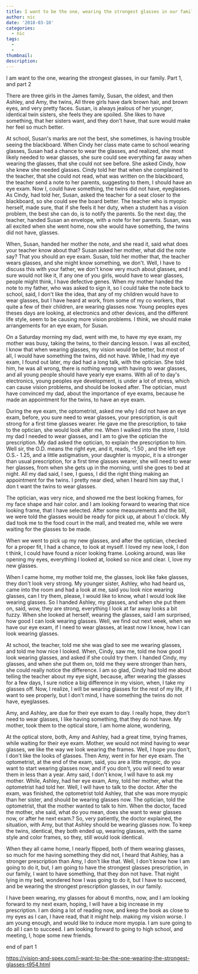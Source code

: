 ```yaml
---
title: I want to be the one, wearing the strongest glasses in our family  part 1, and part 2
author: nic
date: '2018-03-10'
categories:
  - nic
tags:
  - 
  - 
thumbnail: 
description: 
---
```


I am want to the one, wearing the strongest glasses, in our family. Part 1, and part 2






There are three girls in the James family, Susan, the oldest, and then Ashley, and Amy, the twins, 
All three girls have dark brown hair, and brown eyes, and very pretty faces.
Susan, is always jealous of her younger, identical twin sisters, she feels they are spoiled.
She likes to have something, that her sisters want, and they don't have, that sure would make her feel so much better.


At school, Susan's marks are not the best, she sometimes, is having trouble seeing the blackboard. When Cindy her class mate came to school wearing glasses, Susan had a chance to wear the glasses, and realized, she most likely needed to wear glasses, she sure could see everything far away when wearing the glasses, that she could not see before.
She asked Cindy, how she knew she needed glasses.
Cindy told her that when she complained to the teacher, that she could not read, what was written on the blackboard, the teacher send a note to her parents, suggesting to them, I should have an eye exam.
Now I, could have something, the twins did not have, eyeglasses.
As Cindy, had told her, Susan, asked the teacher for a seat closer to the blackboard, so she could see the board better.
The teacher who is myopic herself, made sure, that if she feels it her duty, when a student has a vision problem, the best she can do, is to notify the parents.
So the next day, the teacher, handed Susan an envelope, with a note for her parents.
Susan, was all excited when she went home, now she would have something, the twins did not have, glasses.


When, Susan, handed her mother the note, and she read it, said what does your teacher know about that?
Susan asked her mother, what did the note say?
That you should an eye exam.
Susan, told her mother that, the teacher wears glasses, and she might know something, we don't.
Well, I have to discuss this with your father, we don't know very much about glasses, and I sure 
would not like it, if any one of you girls, would have to wear glasses, people might think, I have defective genes.
When my mother handed the note to my father, who was asked to sign it, so I could take the note back to school, said, I don't like the idea, that any of my children would have to wear glasses, but I have heard at work, from some of my co workers, that quite a few of their children, are wearing glasses now.
Young peoples eyes theses days are looking, at electronics and other devices, and the different life style, seem to be causing more vision problems. 
I think, we should make arrangements for an eye exam, for Susan.


On a Saturday morning my dad, went with me, to have my eye exam, my mother was busy, taking the twins, to their dancing lesson.
I was all excited, I know that when wearing glasses, my vision would be better, but most of all, I would have something the twins, did not have.
While, I had my eye exam, I found out later, my dad had a long talk, with the optician.
She told him, he was all wrong, there is nothing wrong with having to wear glasses, and all young people should have yearly eye exams.
With all of to day's electronics, young peoples eye development, is under a lot of stress, which can cause vision problems, and should be looked after.
The optician, must have convinced my dad, about the importance of eye exams, because he made an appointment for the twins, to have an eye exam.


During the eye exam, the optometrist, asked me why I did not have an eye exam, before, you sure need to wear glasses, your prescription, is quit strong for a first time glasses wearer.
He gave me the prescription, to take to the optician, she would look after me.
When I walked into the store, I told my dad I needed to wear glasses, and I am to give the optician the prescription.
My dad asked the optician, to explain the prescription to him.
Well sir, the O.D. means the right eye, and it, reads, -1.50 , and the left eye O.S.- 1.25, and a little astigmatism, your daughter is myopic, it is a stronger than usual prescription, for a first time glasses wearer, she will need to wear her glasses, from when she gets up in the morning, until she goes to bed at night.
All my dad said, I see, I guess, I did the right thing making an appointment for the twins.
I pretty near died, when I heard him say that, I don t want the twins to wear glasses.


The optician, was very nice, and showed me the best looking frames, for my face shape and hair color.
and I am looking forward to wearing that nice looking frame, that I have selected.
After some measurements and the bill, we were told the glasses would be ready for pick up, 
at about 1 o'clock.
My dad took me to the food court in the mall, and treated me, while we were waiting for the glasses to be made.


When we went to pick up my new glasses, and after the optician, checked for a proper fit, I had a chance, to look at myself.
I loved my new look, I don t think, I could have found a nicer looking frame.
Looking around, was like opening my eyes, everything I looked at, looked so nice and clear.
I, love my new glasses.


When I came home, my mother told me, the glasses, look like fake glasses, they don't look very strong.
My younger sister, Ashley, who had heard us, came into the room and had a look at me, said you look nice wearing glasses, can I try them, please, I would like to know, what I would look like wearing glasses.
So I handed Ashley, my glasses, and when she put them on, said, wow, they are strong, everything I look at far away looks a bit fuzzy.
When she looked at herself, wearing the glasses, said I am surprised, how good I can look wearing glasses.
Well, we find out next week, when we have our eye exam, if I need to wear glasses, at least now I know, how I can look wearing glasses.


At school, the teacher, told me she was glad to see me wearing glasses, and told me how nice I looked.
When, Cindy, saw me, told me how good I look wearing glasses, and asked if she could try them.
I handed Cindy, my glasses, and when she put them on, told me they were stronger than hers, she could really notice the difference.
I am so glad, Cindy had told me about telling the teacher about my eye sight, because, after wearing the glasses for a few days, I sure notice a big difference in my vision, when, I take my glasses off.
Now, I realize, I will be wearing glasses for the rest of my life, if I want to see properly, but I don't mind, I have something the twins do not have, eyeglasses.


Amy, and Ashley, are due for their eye exam to day.
I really hope, they don't need to wear glasses, I like having something, that they do not have. 
My mother, took them to the optical store, I am home alone, wondering,


At the optical store, both, Amy and Ashley, had a great time, trying frames, while waiting for their
eye exam.
Mother, we would not mind having to wear glasses, we like the way we look wearing the frames.
Well, I hope you don't, I don't like the looks of glasses.
Then Amy, went in for her eye exam.
The optometrist, at the end of the exam, said, you are a little myopic, do you want to start wearing glasses now, and if you don't, you will need to wear them in less than a year.
Amy said, I don't know, I will have to ask my mother.
While, Ashley, had her eye exam, Amy, told her mother, what the optometrist had told her.
Well, I will have to talk to the doctor.
After the exam, was finished, the optometrist told Ashley, that she was more myopic than her sister,
and should be wearing glasses now.
The optician, told the optometrist, that the mother wanted to talk to him.
When the doctor, faced the mother, she said, what do you mean, does she want to wear glasses now, or after he next exam.?
So, very patiently, the doctor explained, the situation, with Amy, but that Ashley should be wearing glasses now.
To keep the twins, identical, they both ended up, wearing glasses, with the same style and color frames,
so they, still would look identical.


When they all came home, I nearly flipped, both of them wearing glasses, so much for me having something they did not,
I heard that Ashley, has a stronger prescription than Amy, I don't like that.
Well, I don't know how I am going to do it, but, I am going to have the strongest glasses prescription, in our family, I want to have something, that they don not have.
That night lying in my bed, wondered how I was going to do it, but I have to succeed, and be wearing the strongest prescription glasses, in our family.


I have been wearing, my glasses for about 6 months, now, and I am looking forward to my next exam, hoping, I will have a big increase in my prescription.
I am doing a lot of reading now, and keep the book as close to my eyes as I can, I have read, that it might help. making my vision worse.
I am young enough, and would like to induce more myopia. I am sure going to do all I can to succeed. 
I am looking forward to going to high school, and meeting, I, hope some new friends.


end of part 1

https://vision-and-spex.com/i-want-to-be-the-one-wearing-the-strongest-glasses-t954.html
